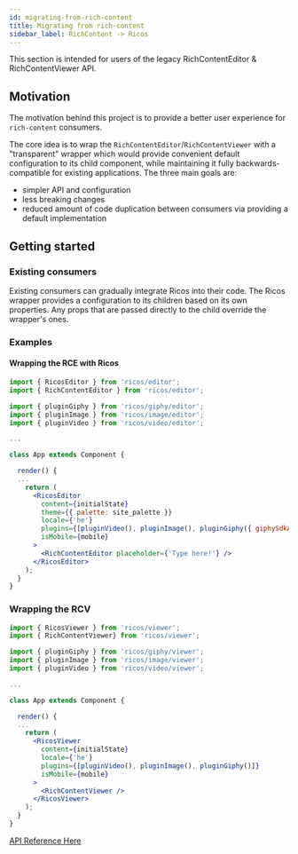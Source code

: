 ```yaml
---
id: migrating-from-rich-content
title: Migrating from rich-content
sidebar_label: RichContent -> Ricos
---
```


This section is intended for users of the legacy RichContentEditor & RichContentViewer API.

## Motivation

The motivation behind this project is to provide a better user experience for `rich-content` consumers.

The core idea is to wrap the `RichContentEditor`/`RichContentViewer` with a "transparent" wrapper which would provide convenient default configuration to its child component, while maintaining it fully backwards-compatible for existing applications. The three main goals are:

- simpler API and configuration
- less breaking changes
- reduced amount of code duplication between consumers via providing a default implementation

## Getting started

### Existing consumers

Existing consumers can gradually integrate Ricos into their code. The Ricos wrapper provides a configuration to its children based on its own properties. Any props that are passed directly to the child override the wrapper's ones.

### Examples

#### Wrapping the RCE with Ricos

```jsx
import { RicosEditor } from 'ricos/editor';
import { RichContentEditor } from 'ricos/editor';

import { pluginGiphy } from 'ricos/giphy/editor';
import { pluginImage } from 'ricos/image/editor';
import { pluginVideo } from 'ricos/video/editor';

...

class App extends Component {

  render() {
  ...
    return (
      <RicosEditor
        content={initialState}
        theme={{ palette: site_palette }}
        locale={'he'}
        plugins={[pluginVideo(), pluginImage(), pluginGiphy({ giphySdkApiKey: 'secret_key' })]}
        isMobile={mobile}
      >
        <RichContentEditor placeholder={'Type here!'} />
      </RicosEditor>
    );
  }
}
```

### Wrapping the RCV

```jsx
import { RicosViewer } from 'ricos/viewer';
import { RichContentViewer} from 'ricos/viewer';

import { pluginGiphy } from 'ricos/giphy/viewer';
import { pluginImage } from 'ricos/image/viewer';
import { pluginVideo } from 'ricos/video/viewer';

...

class App extends Component {

  render() {
  ...
    return (
      <RicosViewer
        content={initialState}
        locale={'he'}
        plugins={[pluginVideo(), pluginImage(), pluginGiphy()]}
        isMobile={mobile}
      >
        <RichContentViewer />
      </RicosViewer>
    );
  }
}
```

[API Reference Here](../ricos-api)
